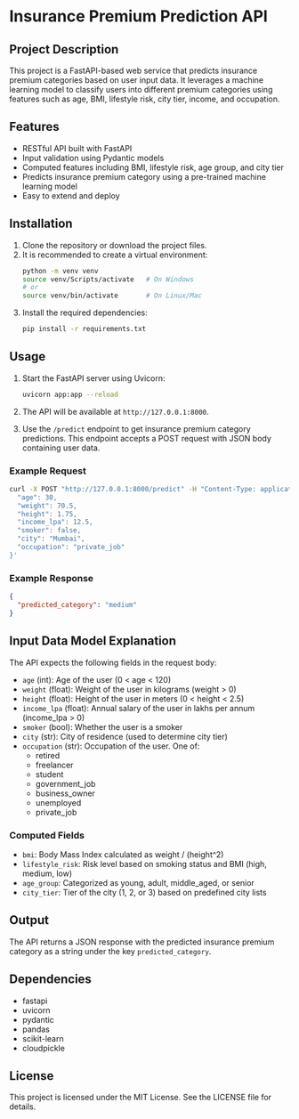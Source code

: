 # Insurance Premium Prediction API

## Project Description
This project is a FastAPI-based web service that predicts insurance premium categories based on user input data. It leverages a machine learning model to classify users into different premium categories using features such as age, BMI, lifestyle risk, city tier, income, and occupation.

## Features
- RESTful API built with FastAPI
- Input validation using Pydantic models
- Computed features including BMI, lifestyle risk, age group, and city tier
- Predicts insurance premium category using a pre-trained machine learning model
- Easy to extend and deploy

## Installation

1. Clone the repository or download the project files.
2. It is recommended to create a virtual environment:
   ```bash
   python -m venv venv
   source venv/Scripts/activate   # On Windows
   # or
   source venv/bin/activate       # On Linux/Mac
   ```
3. Install the required dependencies:
   ```bash
   pip install -r requirements.txt
   ```

## Usage

1. Start the FastAPI server using Uvicorn:
   ```bash
   uvicorn app:app --reload
   ```
2. The API will be available at `http://127.0.0.1:8000`.

3. Use the `/predict` endpoint to get insurance premium category predictions. This endpoint accepts a POST request with JSON body containing user data.

### Example Request

```bash
curl -X POST "http://127.0.0.1:8000/predict" -H "Content-Type: application/json" -d '{
  "age": 30,
  "weight": 70.5,
  "height": 1.75,
  "income_lpa": 12.5,
  "smoker": false,
  "city": "Mumbai",
  "occupation": "private_job"
}'
```

### Example Response

```json
{
  "predicted_category": "medium"
}
```

## Input Data Model Explanation

The API expects the following fields in the request body:

- `age` (int): Age of the user (0 < age < 120)
- `weight` (float): Weight of the user in kilograms (weight > 0)
- `height` (float): Height of the user in meters (0 < height < 2.5)
- `income_lpa` (float): Annual salary of the user in lakhs per annum (income_lpa > 0)
- `smoker` (bool): Whether the user is a smoker
- `city` (str): City of residence (used to determine city tier)
- `occupation` (str): Occupation of the user. One of:
  - retired
  - freelancer
  - student
  - government_job
  - business_owner
  - unemployed
  - private_job

### Computed Fields

- `bmi`: Body Mass Index calculated as weight / (height^2)
- `lifestyle_risk`: Risk level based on smoking status and BMI (high, medium, low)
- `age_group`: Categorized as young, adult, middle_aged, or senior
- `city_tier`: Tier of the city (1, 2, or 3) based on predefined city lists

## Output

The API returns a JSON response with the predicted insurance premium category as a string under the key `predicted_category`.

## Dependencies

- fastapi
- uvicorn
- pydantic
- pandas
- scikit-learn
- cloudpickle

## License

This project is licensed under the MIT License. See the LICENSE file for details.
